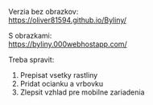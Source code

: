 Verzia bez obrazkov:  
https://oliver81594.github.io/Byliny/  

S obrazkami:  
https://byliny.000webhostapp.com/  

Treba spravit:  
1. Prepisat vsetky rastliny  
2. Pridat ocianku a vrbovku  
3. Zlepsit vzhlad pre mobilne zariadenia  


